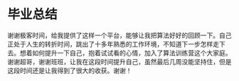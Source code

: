 # 毕业总结

谢谢极客时间，给我提供了这样一个平台，能够让我把算法好好的回顾一下。自己正处于人生的转折时间，跳出了十多年熟悉的工作环境，不知道下一步怎样走下去。想着如何提升一下自己，抱着试试看的心情，加入了算法训练营这个大家庭。谢谢超哥，谢谢班班，让我在这段时间提升自己，虽然最后几周没能坚持住，但是这段时间还是让我得到了很大的收获。谢谢！